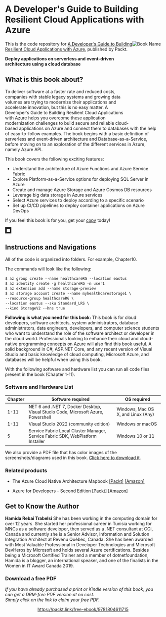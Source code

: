 # A Developer's Guide to Building Resilient Cloud Applications with Azure

<a href="https://www.packtpub.com/product/a-developers-guide-to-building-resilient-cloud-applications-with-azure/9781804611715"><img src="https://m.media-amazon.com/images/I/51UO3RWHMxL.jpg" alt="Book Name" height="256px" align="right"></a>

This is the code repository for [A Developer's Guide to Building Resilient Cloud Applications with Azure](https://www.packtpub.com/product/a-developers-guide-to-building-resilient-cloud-applications-with-azure/9781804611715), published by Packt.

**Deploy applications on serverless and event-driven architecture using a cloud database**

## What is this book about?
To deliver software at a faster rate and reduced costs, companies with stable legacy systems and growing data volumes are trying to modernize their applications and accelerate innovation, but this is no easy matter. A Developer’s Guide to Building Resilient Cloud Applications with Azure helps you overcome these application modernization challenges to build secure and reliable cloud-based applications on Azure and connect them to databases with the help of easy-to-follow examples.
The book begins with a basic definition of serverless and event-driven architecture and Database-as-a-Service, before moving on to an exploration of the different services in Azure, namely Azure API.

This book covers the following exciting features: 
* Understand the architecture of Azure Functions and Azure Service Fabric
* Explore Platform-as-a-Service options for deploying SQL Server in Azure
* Create and manage Azure Storage and Azure Cosmos DB resources
* Leverage big data storage in Azure services
* Select Azure services to deploy according to a specific scenario
* Set up CI/CD pipelines to deploy container applications on Azure DevOps

If you feel this book is for you, get your [copy](https://www.amazon.com/Developers-Guide-Building-Resilient-Applications-ebook/dp/B0BMVW6LQY) today!

<a href="https://www.packtpub.com/?utm_source=github&utm_medium=banner&utm_campaign=GitHubBanner"><img src="https://raw.githubusercontent.com/PacktPublishing/GitHub/master/GitHub.png" alt="https://www.packtpub.com/" border="5" /></a>

## Instructions and Navigations
All of the code is organized into folders. For example, Chapter10.

The commands will look like the following:
```
$ az group create --name healthcareRG --location eastus
$ az identity create -g healthcareRG -n user1
$ az extension add --name storage-preview
$ az storage account create --name myhealthcarestorage1 \
--resource-group healthcareRG \
--location eastus --sku Standard_LRS \
--kind StorageV2 --hns true
```

**Following is what you need for this book:**
This book is for cloud developers, software architects, system administrators, database administrators, data engineers, developers, and computer science students who want to understand the role of the software architect or developer in the cloud world. Professionals looking to enhance their cloud and cloud-native programming concepts on Azure will also find this book useful. A solid background in C#, ASP.NET Core, and any recent version of Visual Studio and basic knowledge of cloud computing, Microsoft Azure, and databases will be helpful when using this book.

With the following software and hardware list you can run all code files present in the book (Chapter 1-11).

### Software and Hardware List

| Chapter  | Software required                                                                   | OS required                       |
| -------- | ------------------------------------------------------------------------------------| ----------------------------------|
| 1-11     | NET 6 and .NET 7, Docker Desktop, Visual Studio Code, Microsoft Azure, Powershell   | Windows, Mac OS X, and Linux (Any)|
| 1-11     | Visual Studio 2022 (community edition)                                              | Windows or macOS                  |
| 5        | Service Fabric Local Cluster Manager, Service Fabric SDK, WebPlatform Installer     | Windows 10 or 11                  |


We also provide a PDF file that has color images of the screenshots/diagrams used in this book. [Click here to download it](https://packt.link/LyxAd).

### Related products <Other books you may enjoy>
* The Azure Cloud Native Architecture Mapbook [[Packt]](https://www.packtpub.com/product/the-azure-cloud-native-architecture-mapbook/9781800562325) [[Amazon]](https://www.amazon.com/Azure-Cloud-Native-Architecture-Mapbook/dp/1800562322)

* Azure for Developers - Second Edition [[Packt]](https://www.packtpub.com/product/azure-for-developers-second-edition/9781803240091) [[Amazon]](https://www.amazon.com/Azure-Developers-ecosystems-containers-serverless/dp/1803240091)

## Get to Know the Author
**Hamida Rebai Trabelsi**
She has been working in the computing domain for over 12 years. She started her professional career in Tunisia working for MNCs as a software developer, then served as a .NET consultant at CGI, Canada and currently she is a Senior Advisor, Information and Solution Integration Architect at Revenu Québec, Canada. She has been awarded with Most Valuable Professional in Developer Technologies and Microsoft DevHeros by Microsoft and holds several Azure certifications. Besides being a Microsoft Certified Trainer and a member of dotnetfoundation, Hamida is a blogger, an international speaker, and one of the finalists in the Women in IT Award Canada 2019.

### Download a free PDF

 <i>If you have already purchased a print or Kindle version of this book, you can get a DRM-free PDF version at no cost.<br>Simply click on the link to claim your free PDF.</i>
<p align="center"> <a href="https://packt.link/free-ebook/9781804611715">https://packt.link/free-ebook/9781804611715 </a> </p>